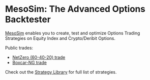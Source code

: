 # MesoSim: The Advanced Options Backtester 

[MesoSim](https://portal.deltaray.io) enables you to create, test and optimize Options Trading Strategies on Equity Index and Crypto/Deribit Options. 

Public trades: 
 - [NetZero (60-40-20) trade](https://blog.deltaray.io/netzero-trade)
 - [Boxcar-NG trade](https://blog.deltaray.io/boxcar-ng-an-optimized-boxcar)

Check out the [Strategy Library](https://blog.deltaray.io/tags/strategies/) for full list of strategies.
